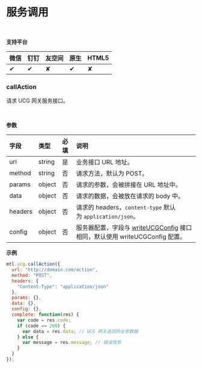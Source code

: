 # 服务调用

<br>

**支持平台**

| **微信** | **钉钉** | **友空间** | **原生** | **HTML5** |
| :--- | :--- | :--- | :--- | :--- |
| ✔︎ | ✔︎ | ✘ | ✔︎ | ✘ |

<a name="MTL_ucgCallAction"  class="anchor"></a>
### callAction
请求 UCG 网关服务接口。

<br>

**参数**

| **字段** | **类型** | **必填** | **说明** |
| :--- | :--- | :--- | :--- |
| url | string | 是 | 业务接口 URL 地址。 |
| method | string | 否 | 请求方法，默认为 POST。 |
| params | object | 否 | 请求的参数，会被拼接在 URL 地址中。 |
| data | object | 否 | 请求的数据，会被放在请求的 body 中。 |
| headers | object | 否 | 请求的 headers，`content-type` 默认为 `application/json`。 |
| config | object | 否 | 服务器配置，字段与 [writeUCGConfig](https://www.yuque.com/mtldev/cp84s4/smb3ck#JQLNN) 接口相同，默认使用 writeUCGConfig 配置。 |


**示例**
```javascript
mtl.ucg.callAction({
  url: "http://domain.com/action",
  method: "POST",
  headers: {
    "Content-Type": "application/json"
  },
  params: {},
  data: {},
  config: {},
  complete: function(res) {
    var code = res.code;
    if (code == 200) {
      var data = res.data; // UCG 网关返回的业务数据
    } else {
      var message = res.message; // 错误信息
    }
  }
});
```

